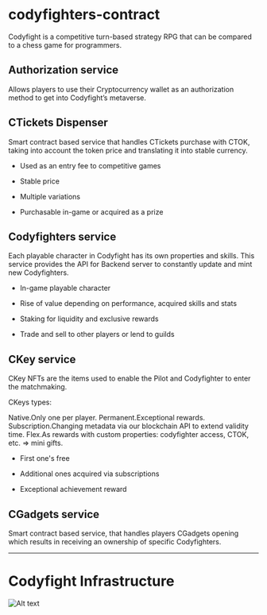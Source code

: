 # codyfighters-contract

Codyfight is a competitive turn-based strategy RPG that can be compared to a chess game for programmers.

## Authorization service

Allows players to use their Cryptocurrency wallet as an authorization method to get into Codyfight’s metaverse.

## CTickets Dispenser

Smart contract based service that handles CTickets purchase with CTOK, taking into account the token price and translating it into stable currency.

- Used as an entry fee to competitive games

- Stable price

- Multiple variations

- Purchasable in-game or acquired as a prize

## Codyfighters service

Each playable character in Codyfight has its own properties and skills. This service provides the API for Backend server to constantly update and mint new Codyfighters.

- In-game playable character

- Rise of value depending on performance, acquired skills and stats

- Staking for liquidity and exclusive rewards

- Trade and sell to other players or lend to guilds

## CKey service

CKey NFTs are the items used to enable the Pilot and Codyfighter to enter the matchmaking.

CKeys types:

Native.Only one per player.
Permanent.Exceptional rewards.
Subscription.Changing metadata via our blockchain API to extend validity time.
Flex.As rewards with custom properties: codyfighter access, CTOK, etc. => mini gifts.

- First one's free

- Additional ones acquired via subscriptions

- Exceptional achievement reward

## CGadgets service

Smart contract based service, that handles players CGadgets opening which results in receiving an ownership of specific Codyfighters.

-----------

# Codyfight Infrastructure

![Alt text](<Codyfight Architecture.png>)
